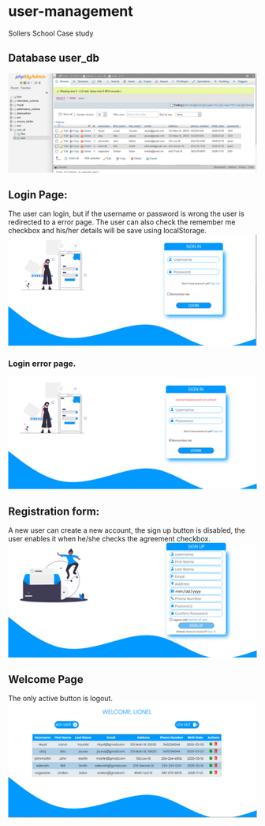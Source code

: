 # user-management
Sollers School Case study
## Database user_db
![User Database](https://github.com/Nkyoli/user-management/blob/master/images/userDatabase.PNG)
## Login Page:
The user can login, but if the username or password is wrong the user is redirected to a error page.
The user can also check the remember me checkbox and his/her details will be save using localStorage.
![Login Page](https://github.com/Nkyoli/user-management/blob/master/images/loginPage.PNG)
### Login error page.
![Login Error Page](https://github.com/Nkyoli/user-management/blob/master/images/loginErrorPage.PNG)
## Registration form:
A new user can create a new account, the sign up button is disabled, the user enables it when he/she checks the agreement checkbox.
![Registration Form](https://github.com/Nkyoli/user-management/blob/master/images/signUpPage.PNG)
## Welcome Page
The only active button is logout.
![Welcome page](https://github.com/Nkyoli/user-management/blob/master/images/welcomePage.PNG)
